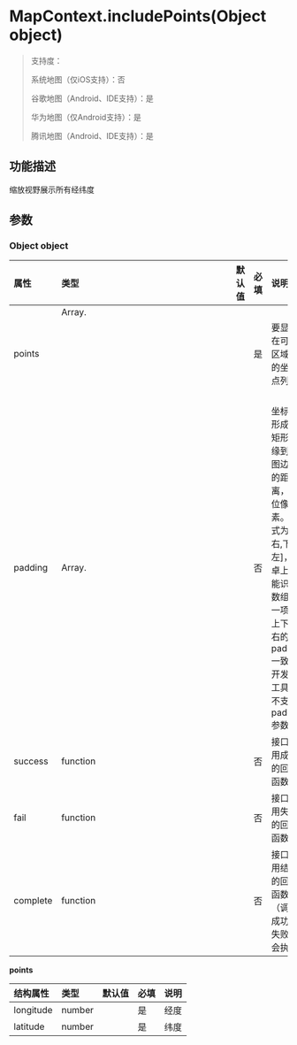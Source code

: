 # MapContext.includePoints(Object object)

>  支持度：
>
> 系统地图（仅iOS支持）：否
>
> 谷歌地图（Android、IDE支持）：是
>
> 华为地图（仅Android支持）：是
>
> 腾讯地图（Android、IDE支持）：是

## 功能描述

缩放视野展示所有经纬度

## 参数

### Object object

| 属性     | 类型           | 默认值 | 必填 | 说明                                                         |
| :------- | :------------- | :----- | :--- | :----------------------------------------------------------- |
| points   | Array.<Object> |        | 是   | 要显示在可视区域内的坐标点列表                               |
| padding  | Array.<number> |        | 否   | 坐标点形成的矩形边缘到地图边缘的距离，单位像素。格式为[上,右,下,左]，安卓上只能识别数组第一项，上下左右的 padding 一致。开发者工具暂不支持 padding 参数。 |
| success  | function       |        | 否   | 接口调用成功的回调函数                                       |
| fail     | function       |        | 否   | 接口调用失败的回调函数                                       |
| complete | function       |        | 否   | 接口调用结束的回调函数（调用成功、失败都会执行）             |

**points**

| 结构属性  | 类型   | 默认值 | 必填 | 说明 |
| :-------- | :----- | :----- | :--- | ---- |
| longitude | number |        | 是   | 经度 |
| latitude  | number |        | 是   | 纬度 |